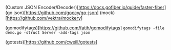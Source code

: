 (Custom JSON Encoder/Decoder)[https://docs.gofiber.io/guide/faster-fiber]
(go json)[https://github.com/goccy/go-json]
(mock)[https://github.com/vektra/mockery]


(gomodifytags)[https://github.com/fatih/gomodifytags]
```gomodifytags -file demo.go -struct Server -add-tags json```

(gotests)[https://github.com/cweill/gotests]